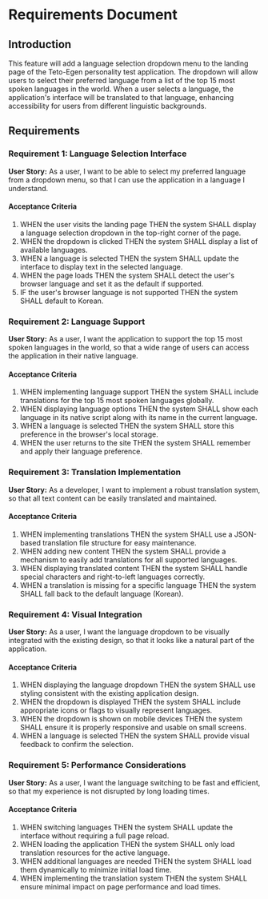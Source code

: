 # Requirements Document

## Introduction

This feature will add a language selection dropdown menu to the landing page of the Teto-Egen personality test application. The dropdown will allow users to select their preferred language from a list of the top 15 most spoken languages in the world. When a user selects a language, the application's interface will be translated to that language, enhancing accessibility for users from different linguistic backgrounds.

## Requirements

### Requirement 1: Language Selection Interface

**User Story:** As a user, I want to be able to select my preferred language from a dropdown menu, so that I can use the application in a language I understand.

#### Acceptance Criteria

1. WHEN the user visits the landing page THEN the system SHALL display a language selection dropdown in the top-right corner of the page.
2. WHEN the dropdown is clicked THEN the system SHALL display a list of available languages.
3. WHEN a language is selected THEN the system SHALL update the interface to display text in the selected language.
4. WHEN the page loads THEN the system SHALL detect the user's browser language and set it as the default if supported.
5. IF the user's browser language is not supported THEN the system SHALL default to Korean.

### Requirement 2: Language Support

**User Story:** As a user, I want the application to support the top 15 most spoken languages in the world, so that a wide range of users can access the application in their native language.

#### Acceptance Criteria

1. WHEN implementing language support THEN the system SHALL include translations for the top 15 most spoken languages globally.
2. WHEN displaying language options THEN the system SHALL show each language in its native script along with its name in the current language.
3. WHEN a language is selected THEN the system SHALL store this preference in the browser's local storage.
4. WHEN the user returns to the site THEN the system SHALL remember and apply their language preference.

### Requirement 3: Translation Implementation

**User Story:** As a developer, I want to implement a robust translation system, so that all text content can be easily translated and maintained.

#### Acceptance Criteria

1. WHEN implementing translations THEN the system SHALL use a JSON-based translation file structure for easy maintenance.
2. WHEN adding new content THEN the system SHALL provide a mechanism to easily add translations for all supported languages.
3. WHEN displaying translated content THEN the system SHALL handle special characters and right-to-left languages correctly.
4. WHEN a translation is missing for a specific language THEN the system SHALL fall back to the default language (Korean).

### Requirement 4: Visual Integration

**User Story:** As a user, I want the language dropdown to be visually integrated with the existing design, so that it looks like a natural part of the application.

#### Acceptance Criteria

1. WHEN displaying the language dropdown THEN the system SHALL use styling consistent with the existing application design.
2. WHEN the dropdown is displayed THEN the system SHALL include appropriate icons or flags to visually represent languages.
3. WHEN the dropdown is shown on mobile devices THEN the system SHALL ensure it is properly responsive and usable on small screens.
4. WHEN a language is selected THEN the system SHALL provide visual feedback to confirm the selection.

### Requirement 5: Performance Considerations

**User Story:** As a user, I want the language switching to be fast and efficient, so that my experience is not disrupted by long loading times.

#### Acceptance Criteria

1. WHEN switching languages THEN the system SHALL update the interface without requiring a full page reload.
2. WHEN loading the application THEN the system SHALL only load translation resources for the active language.
3. WHEN additional languages are needed THEN the system SHALL load them dynamically to minimize initial load time.
4. WHEN implementing the translation system THEN the system SHALL ensure minimal impact on page performance and load times.